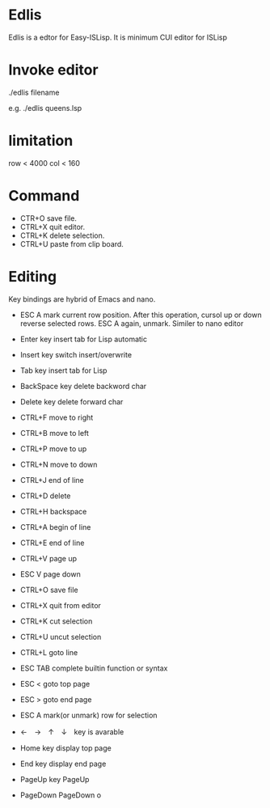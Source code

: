 # Edlis
Edlis is a edtor for Easy-ISLisp.
It is minimum CUI editor for ISLisp

# Invoke editor
./edlis filename 

e.g. ./edlis queens.lsp

# limitation
row < 4000
col < 160

# Command
- CTR+O save file.
- CTRL+X quit editor.
- CTRL+K delete selection.
- CTRL+U paste from clip board.

# Editing
Key bindings are hybrid of Emacs and nano.
- ESC A mark current row position. After this operation, cursol up or down reverse selected rows. ESC A again, unmark. Similer to nano editor
- Enter key insert tab for Lisp automatic
- Insert key switch insert/overwrite
- Tab key insert tab for Lisp
- BackSpace key delete backword char
- Delete key delete forward char
- CTRL+F  move to right
- CTRL+B  move to left
- CTRL+P  move to up
- CTRL+N  move to down
- CTRL+J  end of line
- CTRL+D  delete 
- CTRL+H  backspace
- CTRL+A  begin of line
- CTRL+E  end of line
- CTRL+V  page up
- ESC V   page down
- CTRL+O  save file
- CTRL+X  quit from editor
- CTRL+K  cut selection
- CTRL+U  uncut selection
- CTRL+L  goto line
- ESC TAB   complete builtin function or syntax 
- ESC <   goto top page
- ESC >   goto end page
- ESC A   mark(or unmark) row for selection

- ←　→　↑　↓　key is avarable
- Home key display top page 
- End key display end page 
- PageUp key PageUp       
- PageDown PageDown           o


